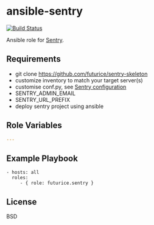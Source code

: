 ansible-sentry
===========
[![Build Status](https://travis-ci.org/futurice/ansible-sentry.svg?branch=master)](https://travis-ci.org/futurice/ansible-sentry)

Ansible role for [Sentry](https://github.com/getsentry/sentry).

Requirements
------------

- git clone https://github.com/futurice/sentry-skeleton
- customize inventory to match your target server(s)
- customise conf.py, see [Sentry configuration](http://sentry.readthedocs.org/en/latest/getting-started/index.html)
 - SENTRY_ADMIN_EMAIL
 - SENTRY_URL_PREFIX
- deploy sentry project using ansible


Role Variables
--------------

```yaml
---
```

Example Playbook
----------------

    - hosts: all
      roles:
         - { role: futurice.sentry }

License
-------

BSD

